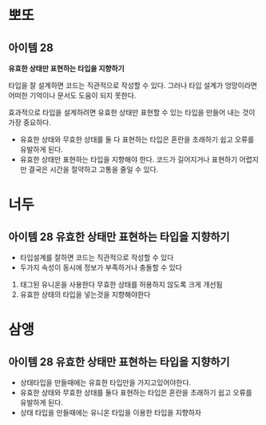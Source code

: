 # 뽀또

## 아이템 28

**유효한 상태만 표현하는 타입을 지향하기**

타입을 잘 설계하면 코드는 직관적으로 작성할 수 있다. 그러나 타입 설계가 엉망이라면 어떠한 기억이나 문서도 도움이 되지 못한다.

효과적으로 타입을 설계하려면 유효한 상태만 표현할 수 있는 타입을 만들어 내는 것이 가장 중요하다.

- 유효한 상태와 무효한 상태를 둘 다 표현하는 타입은 혼란을 초래하기 쉽고 오류를 유발하게 된다.
- 유효한 상태만 표현하는 타입을 지향해야 한다. 코드가 길어지거나 표현하기 어렵지만 결국은 시간을 절약하고 고통을 줄일 수 있다.

# 너두

## 아이템 28 유효한 상태만 표현하는 타입을 지향하기

- 타입설계를 잘하면 코드는 직관적으로 작성할 수 있다
- 두가지 속성이 동시에 정보가 부족하거나 충돌할 수 있다
1. 태그된 유니온을 사용한다
무효한 상태를 허용하지 않도록 크게 개선됨
2. 유효한 상태의 타입을 넣는것을 지향해야한다

# 삼앵

## 아이템 28 유효한 상태만 표현하는 타입을 지향하기

- 상태타입을 만들때에는 유효한 타입만을 가지고있어야한다.
- 유효한 상태와 무효한 상태를 둘다 표현하는 타입은 혼란을 초래하기 쉽고 오류를 유발하게 된다.
- 상태 타입을 만들때에는 유니온 타입을 이용한 타입을 지향하자
